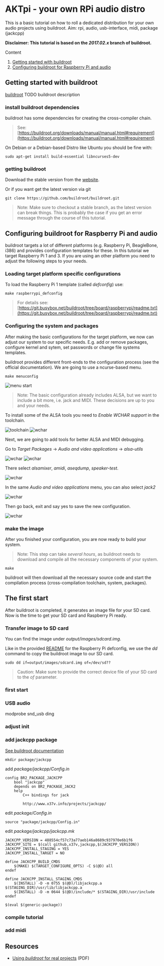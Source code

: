 # AKTpi - your own RPi audio distro

This is a basic tutorial on how to roll a dedicated distribution for your own audio projects using buildroot.
Aim: rpi, audio, usb-interface, midi, package (jackcpp)

**Disclaimer: This tutorial is based on the *2017.02.x* branch of buildroot.**

Content
1. [Getting started with buildroot](#getting-started-with-buildroot)
2. [Configuring buildroot for Raspberry Pi and audio](#configuring-buildroot-for-raspberry-pi-and-audio)
 
## Getting started with buildroot 

[buildroot](https://buildroot.org/) TODO buildroot description

### install buildroot dependencies

buildroot has some dependencies for creating the cross-compiler chain.

> See: [https://buildroot.org/downloads/manual/manual.html#requirement](https://buildroot.org/downloads/manual/manual.html#requirement) 

On Debian or a Debian-based Distro like Ubuntu you should be fine with:

    sudo apt-get install build-essential libncurses5-dev

### getting buildroot

Download the stable version from the [website](https://buildroot.org/).

Or if you want get the latest version via git

    git clone https://github.com/buildroot/buildroot.git

> Note: Make sure to checkout a stable branch, as the latest version can break things. This is probably the case if you get an error message through the course of this tutorial.

## Configuring buildroot for Raspberry Pi and audio

buildroot targets a lot of different platforms (e.g. Raspberry Pi, BeagleBone, i386) and provides configuration templates for these.
In this tutorial we target Raspberry Pi 1 and 3. If you are using an other platform you need to adjust the following steps to your needs. 

### Loading target platform specific configurations

To load the Raspberry Pi 1 template (called *defconfig*) use:

    make raspberrypi_defconfig

> For details see: [https://git.busybox.net/buildroot/tree/board/raspberrypi/readme.txt](https://git.busybox.net/buildroot/tree/board/raspberrypi/readme.txt)

### Configuring the system and packages

After making the basic configurations for the target platform, we now can adjust our system to our specific needs.
E.g. add or remove packages, configure kernel and sytem, set passwords or change file systems templates.

buildroot provides different front-ends to the configuration process (see the official documentation).
We are going to use a ncurse-based menu. 

    make menuconfig

![menu start](images/menu-00-start.jpg)

> Note: The basic configuration already includes ALSA, but we want to include a bit more, i.e. jack and MIDI. These decisions are up to you and your needs. 

To install some of the ALSA tools you need to *Enable WCHAR support* in the toolchain.

![toolchain](images/menu-01-toolchain.png)
![wchar](images/menu-02-wchar.png)

Next, we are going to add tools for better ALSA and MIDI debugging.

Go to *Target Packages* -> *Audio and video applications* -> *alsa-utils*

![wchar](images/menu-04-audio.png)
![wchar](images/menu-05-alsa.png)

There select *alsamixer*, *amidi*, *aseqdump*, *speaker-test*.

![wchar](images/menu-06-alsa-tools.png)

In the same *Audio and video applications* menu, you can also select *jack2*

![wchar](images/menu-07-jack.png)

Then go back, exit and say yes to save the new configuration.

![wchar](images/menu-08-exit.png)

### make the image

After you finished your configuration, you are now ready to build your system.

> Note: This step can take *several hours*, as buildroot needs to download and compile all the necessary components of your system. 

    make

buildroot will then download all the necessary source code and start the compilation process (cross-compilation toolchain, system, packages).

## The first start

After buildroot is completed, it generates an image file for your SD card. Now is the time to get your SD card and Raspberry Pi ready.

### Transfer image to SD card

You can find the image under *output/images/sdcard.img*.

Like in the provided [README](https://git.busybox.net/buildroot/tree/board/raspberrypi/readme.txt) for the Raspberry Pi defconfig, we use the *dd* command to copy the buildroot image to our SD card.

    sudo dd if=output/images/sdcard.img of=/dev/sd??

> Caution: Make sure to provide the correct device file of your SD card to the *of* parameter.

### first start

### USB audio
modprobe snd_usb ding

### adjust init

### add jackcpp package

[See buildroot documentation](http://free-electrons.com/~thomas/buildroot/manual/html/ch11.html)

    mkdir package/jackcpp

add *package/jackcpp/Config.in*

    config BR2_PACKAGE_JACKCPP
        bool "jackcpp"
        depends on BR2_PACKAGE_JACK2
        help
            C++ bindings for jack

            http://www.x37v.info/projects/jackcpp/


edit *package/Config.in*

    source "package/jackcpp/Config.in"

edit *package/jackcpp/jackcpp.mk*

    JACKCPP_VERSION = 488554cf57c73a77aeb146a8689c937970e6b1f6
    JACKCPP_SITE = $(call github,x37v,jackcpp,$(JACKCPP_VERSION))
    JACKCPP_INSTALL_STAGING = YES
    JACKCPP_INSTALL_TARGET = NO 

    define JACKCPP_BUILD_CMDS
        $(MAKE) $(TARGET_CONFIGURE_OPTS) -C $(@D) all
    endef

    define JACKCPP_INSTALL_STAGING_CMDS
        $(INSTALL) -D -m 0755 $(@D)/libjackcpp.a $(STAGING_DIR)/usr/lib/libjackcpp.a
        $(INSTALL) -D -m 0644 $(@D)/include/* $(STAGING_DIR)/usr/include
    endef

    $(eval $(generic-package))


### compile tutorial

### add midi

## Resources
* [Using *buildroot* for real projects](http://elinux.org/images/2/2a/Using-buildroot-real-project.pdf) (PDF)


